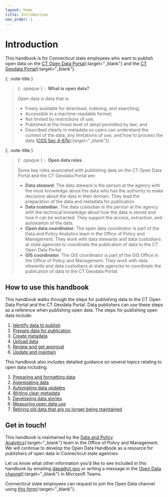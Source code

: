 ```yaml
---
layout: home
title: Introduction
nav_order: 1
---
```

# Introduction 

This handbook is for Connecticut state employees who want to publish open data on the [CT Open Data Portal](https://data.ct.gov/){:target="_blank"} and the [CT Geodata Portal](https://geodata.ct.gov/){:target="_blank"}.

{: .note-title }
> {: .opaque }
>💡 **What is open data?**
>
>Open data is data that is: 
>
>* Freely available for download, indexing, and searching;
>* Accessible in a machine-readable format; 
>* Not limited by restrictions of use; 
>* Published at the finest level of detail permitted by law; and 
>* Described clearly in metadata so users can understand the context of the data, any limitations of use, and how to process the data ([CGS Sec 4-67p](https://www.cga.ct.gov/current/pub/chap_050.htm#sec_4-67p){:target="_blank"}).

{: .note-title }
> {: .opaque }
>💡 **Open data roles**
>
>Some key roles associated with publishing data on the CT Open Data Portal and the CT Geodata Portal are: 
>
>* **Data steward**. The data steward is the person at the agency with the most knowledge about the data who has the authority to make decisions about the data in their domain. They lead the preparation of the data and metadata for publication. 
>* **Data custodian**. The data custodian is the person at the agency with the technical knowledge about how the data is stored and how it can be extracted. They support the access, extraction, and automation of the data. 
>* **Open data coordinator**. The open data coordinator is part of the Data and Policy Analytics team in the Office of Policy and Management. They work with data stewards and data custodians at state agencies to coordinate the publication of data to the CT Open Data Portal. 
>* **GIS coordinator**. The GIS coordinator is part of the GIS Office in the Office of Policy and Management. They work with data stewards and data custodians at state agencies to coordinate the publication of data to the CT Geodata Portal. 

## How to use this handbook 

This handbook walks through the steps for publishing data to the CT Open Data Portal and the CT Geodata Portal. Data publishers can use these steps as a reference when publishing open data. The steps for publishing open data include:

1. [Identify data to publish](data_publication_steps\identify_data_to_publish)
2. [Prepare data for publication](data_publication_steps\prepare_data_for_publication)
3. [Create metadata](data_publication_steps\create_metadata)
4. [Upload data](data_publication_steps\upload_data)
5. [Review and get approval](data_publication_steps\review_and_get_approval)
6. [Update and maintain](data_publication_steps\update_and_maintain)

This handbook also includes detailed guidance on several topics relating to open data including: 

1. [Preparing and formatting data](open_data_resources/data_preparation_and_formatting)
2. [Aggregating data](open_data_resources/data_aggregation)
3. [Automating data updates](open_data_resources/automation_guidance)
4. [Writing clear metadata](open_data_resources/metadata_standards)
5. [Developing data stories](open_data_resources/data_stories)
6. [Measuring open data use](open_data_resources/measuring_open_data_use)
7. [Retiring old data that are no longer being maintained](open_data_resources/data_retirement)

## Get in touch!

This handbook is maintained by the [Data and Policy Analytics](https://portal.ct.gov/datapolicy/){:target="_blank"} team in the Office of Policy and Management. We will continue to develop the Open Data Handbook as a resource for publishers of open data in Connecticut state agencies. 

Let us know what other information you’d like to see included in this handbook by emailing [dapa@ct.gov](mailto:dapa@ct.gov) or writing a message in the [Open Data channel](https://teams.microsoft.com/l/channel/19%3aby3J-Sxn821cmhl_aTjmxUfRlz90F7Nzhn20G9zqDOA1%40thread.tacv2/General?groupId=620a4f72-4ad4-43ce-93a4-0079cb317718&tenantId=118b7cfa-a3dd-48b9-b026-31ff69bb738b){:target="_blank"} in Microsoft Teams.

Connecticut state employees can request to join the Open Data channel using [this form](https://forms.office.com/Pages/ResponsePage.aspx?id=-nyLEd2juUiwJjH_abtzi5L_xJbiJ_5BoyF_jDckfpJUM1JNU0ZMNVhZRFA0MVlYOUdCNjA1TkRTWC4u){:target="_blank"}. 